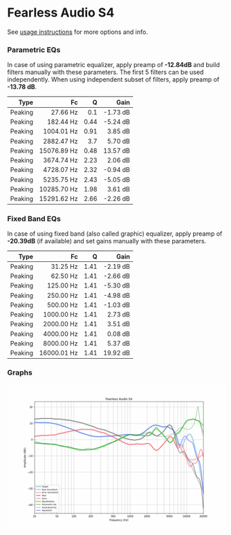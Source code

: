 # Fearless Audio S4
See [usage instructions](https://github.com/jaakkopasanen/AutoEq#usage) for more options and info.

### Parametric EQs
In case of using parametric equalizer, apply preamp of **-12.84dB** and build filters manually
with these parameters. The first 5 filters can be used independently.
When using independent subset of filters, apply preamp of **-13.78 dB**.

| Type    | Fc          |    Q | Gain     |
|--------:|------------:|-----:|---------:|
| Peaking | 27.66 Hz    | 0.1  | -1.73 dB |
| Peaking | 182.44 Hz   | 0.44 | -5.24 dB |
| Peaking | 1004.01 Hz  | 0.91 | 3.85 dB  |
| Peaking | 2882.47 Hz  | 3.7  | 5.70 dB  |
| Peaking | 15076.89 Hz | 0.48 | 13.57 dB |
| Peaking | 3674.74 Hz  | 2.23 | 2.06 dB  |
| Peaking | 4728.07 Hz  | 2.32 | -0.94 dB |
| Peaking | 5235.75 Hz  | 2.43 | -5.05 dB |
| Peaking | 10285.70 Hz | 1.98 | 3.61 dB  |
| Peaking | 15291.62 Hz | 2.66 | -2.26 dB |

### Fixed Band EQs
In case of using fixed band (also called graphic) equalizer, apply preamp of **-20.39dB**
(if available) and set gains manually with these parameters.

| Type    | Fc          |    Q | Gain     |
|--------:|------------:|-----:|---------:|
| Peaking | 31.25 Hz    | 1.41 | -2.19 dB |
| Peaking | 62.50 Hz    | 1.41 | -2.66 dB |
| Peaking | 125.00 Hz   | 1.41 | -5.30 dB |
| Peaking | 250.00 Hz   | 1.41 | -4.98 dB |
| Peaking | 500.00 Hz   | 1.41 | -1.03 dB |
| Peaking | 1000.00 Hz  | 1.41 | 2.73 dB  |
| Peaking | 2000.00 Hz  | 1.41 | 3.51 dB  |
| Peaking | 4000.00 Hz  | 1.41 | 0.08 dB  |
| Peaking | 8000.00 Hz  | 1.41 | 5.37 dB  |
| Peaking | 16000.01 Hz | 1.41 | 19.92 dB |

### Graphs
![](./Fearless%20Audio%20S4.png)